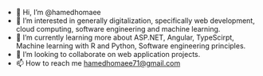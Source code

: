 - 👋 Hi, I’m @hamedhomaee
- 👀 I’m interested in generally digitalization, specifically web development, cloud computing, software engineering and machine learning. 
- 🌱 I’m currently learning more about ASP.NET, Angular, TypeScirpt, Machine learning with R and Python, Software engineering principles.
- 💞️ I’m looking to collaborate on web application projects.
- 📫 How to reach me hamedhomaee71@gmail.com

<!---
hamedhomaee/hamedhomaee is a ✨ special ✨ repository because its `README.md` (this file) appears on your GitHub profile.
You can click the Preview link to take a look at your changes.
--->
